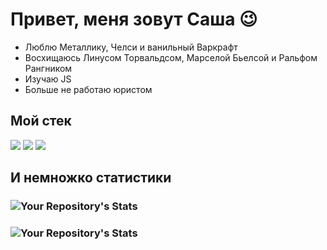 # Привет, меня зовут Саша 😉

* Люблю Металлику, Челси и ванильный Варкрафт
* Восхищаюсь Линусом Торвальдсом, Марселой Бьелсой и Ральфом Рангником
* Изучаю JS
* Больше не работаю юристом

## Мой стек 

<img src="https://img.icons8.com/color/48/000000/html-5--v1.png"/> <img src="https://img.icons8.com/color/48/000000/css3.png"/> <img src="https://img.icons8.com/color/50/000000/html-5--v2.png"/>

## И немножко статистики 
 ### ![Your Repository's Stats](https://github-readme-stats.vercel.app/api/top-langs/?username=SashaLisitsyn&theme=blue-green)
 ### ![Your Repository's Stats](https://github-readme-stats.vercel.app/api?username=SashaLisitsyn&show_icons=true)
